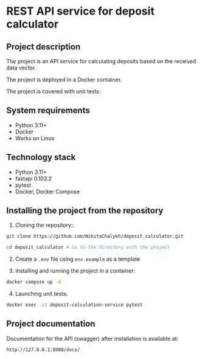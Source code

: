REST API service for deposit calculator
=====

Project description
----------
The project is an API service for calculating deposits based on the received data vector.

The project is deployed in a Docker container.

The project is covered with unit tests.

System requirements
----------

* Python 3.11+
* Docker
* Works on Linux

Technology stack
----------

* Python 3.11+
* fastapi 0.103.2
* pytest
* Docker, Docker Compose

Installing the project from the repository
----------
1. Cloning the repository::
```bash
git clone https://github.com/NikitaChalykh/deposit_calculator.git

cd deposit_calculator # Go to the directory with the project
```

2. Create a ```.env``` file using ```env.example``` as a template

3. Installing and running the project in a container:
```bash
docker compose up -d
```

4. Launching unit tests:
```bash
docker exec -it deposit-calculation-service pytest
```

Project documentation
----------
Documentation for the API (swagger) after installation is available at:

```http://127.0.0.1:8000/docs/```
